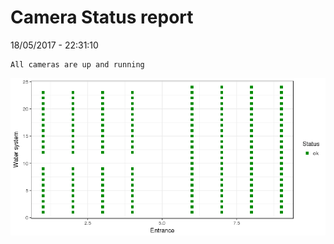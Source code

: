 Camera Status report
================
18/05/2017 - 22:31:10

    All cameras are up and running

![](camreport_files/figure-markdown_github/unnamed-chunk-2-1.png)
